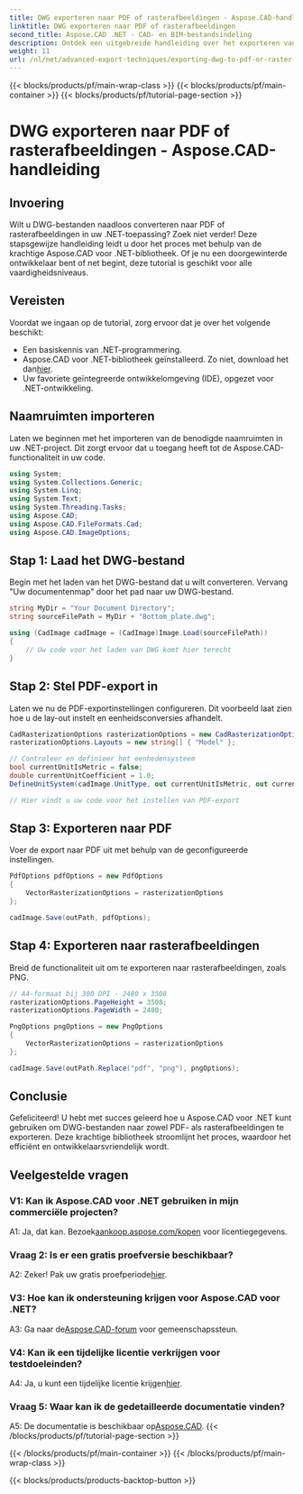 ```yaml
---
title: DWG exporteren naar PDF of rasterafbeeldingen - Aspose.CAD-handleiding
linktitle: DWG exporteren naar PDF of rasterafbeeldingen
second_title: Aspose.CAD .NET - CAD- en BIM-bestandsindeling
description: Ontdek een uitgebreide handleiding over het exporteren van DWG naar PDF of rasterafbeeldingen met Aspose.CAD voor .NET. Leer de stappen en vereisten en ga aan de slag met deze krachtige bibliotheek.
weight: 11
url: /nl/net/advanced-export-techniques/exporting-dwg-to-pdf-or-raster-images/
---
```


{{< blocks/products/pf/main-wrap-class >}}
{{< blocks/products/pf/main-container >}}
{{< blocks/products/pf/tutorial-page-section >}}

# DWG exporteren naar PDF of rasterafbeeldingen - Aspose.CAD-handleiding

## Invoering

Wilt u DWG-bestanden naadloos converteren naar PDF of rasterafbeeldingen in uw .NET-toepassing? Zoek niet verder! Deze stapsgewijze handleiding leidt u door het proces met behulp van de krachtige Aspose.CAD voor .NET-bibliotheek. Of je nu een doorgewinterde ontwikkelaar bent of net begint, deze tutorial is geschikt voor alle vaardigheidsniveaus.

## Vereisten

Voordat we ingaan op de tutorial, zorg ervoor dat je over het volgende beschikt:

- Een basiskennis van .NET-programmering.
-  Aspose.CAD voor .NET-bibliotheek geïnstalleerd. Zo niet, download het dan[hier](https://releases.aspose.com/cad/net/).
- Uw favoriete geïntegreerde ontwikkelomgeving (IDE), opgezet voor .NET-ontwikkeling.

## Naamruimten importeren

Laten we beginnen met het importeren van de benodigde naamruimten in uw .NET-project. Dit zorgt ervoor dat u toegang heeft tot de Aspose.CAD-functionaliteit in uw code.

```csharp
using System;
using System.Collections.Generic;
using System.Linq;
using System.Text;
using System.Threading.Tasks;
using Aspose.CAD;
using Aspose.CAD.FileFormats.Cad;
using Aspose.CAD.ImageOptions;
```

## Stap 1: Laad het DWG-bestand

Begin met het laden van het DWG-bestand dat u wilt converteren. Vervang "Uw documentenmap" door het pad naar uw DWG-bestand.

```csharp
string MyDir = "Your Document Directory";
string sourceFilePath = MyDir + "Bottom_plate.dwg";

using (CadImage cadImage = (CadImage)Image.Load(sourceFilePath))
{
    // Uw code voor het laden van DWG komt hier terecht
}
```

## Stap 2: Stel PDF-export in

Laten we nu de PDF-exportinstellingen configureren. Dit voorbeeld laat zien hoe u de lay-out instelt en eenheidsconversies afhandelt.

```csharp
CadRasterizationOptions rasterizationOptions = new CadRasterizationOptions();
rasterizationOptions.Layouts = new string[] { "Model" };

// Controleer en definieer het eenhedensysteem
bool currentUnitIsMetric = false;
double currentUnitCoefficient = 1.0;
DefineUnitSystem(cadImage.UnitType, out currentUnitIsMetric, out currentUnitCoefficient);

// Hier vindt u uw code voor het instellen van PDF-export
```

## Stap 3: Exporteren naar PDF

Voer de export naar PDF uit met behulp van de geconfigureerde instellingen.

```csharp
PdfOptions pdfOptions = new PdfOptions
{
    VectorRasterizationOptions = rasterizationOptions
};

cadImage.Save(outPath, pdfOptions);
```

## Stap 4: Exporteren naar rasterafbeeldingen

Breid de functionaliteit uit om te exporteren naar rasterafbeeldingen, zoals PNG.

```csharp
// A4-formaat bij 300 DPI - 2480 x 3508
rasterizationOptions.PageHeight = 3508;
rasterizationOptions.PageWidth = 2480;

PngOptions pngOptions = new PngOptions
{
    VectorRasterizationOptions = rasterizationOptions
};

cadImage.Save(outPath.Replace("pdf", "png"), pngOptions);
```

## Conclusie

Gefeliciteerd! U hebt met succes geleerd hoe u Aspose.CAD voor .NET kunt gebruiken om DWG-bestanden naar zowel PDF- als rasterafbeeldingen te exporteren. Deze krachtige bibliotheek stroomlijnt het proces, waardoor het efficiënt en ontwikkelaarsvriendelijk wordt.

## Veelgestelde vragen

### V1: Kan ik Aspose.CAD voor .NET gebruiken in mijn commerciële projecten?

 A1: Ja, dat kan. Bezoek[aankoop.aspose.com/kopen](https://purchase.aspose.com/buy) voor licentiegegevens.

### Vraag 2: Is er een gratis proefversie beschikbaar?

 A2: Zeker! Pak uw gratis proefperiode[hier](https://releases.aspose.com/).

### V3: Hoe kan ik ondersteuning krijgen voor Aspose.CAD voor .NET?

 A3: Ga naar de[Aspose.CAD-forum](https://forum.aspose.com/c/cad/19) voor gemeenschapssteun.

### V4: Kan ik een tijdelijke licentie verkrijgen voor testdoeleinden?

 A4: Ja, u kunt een tijdelijke licentie krijgen[hier](https://purchase.aspose.com/temporary-license/).

### Vraag 5: Waar kan ik de gedetailleerde documentatie vinden?

 A5: De documentatie is beschikbaar op[Aspose.CAD](https://reference.aspose.com/cad/net/).
{{< /blocks/products/pf/tutorial-page-section >}}

{{< /blocks/products/pf/main-container >}}
{{< /blocks/products/pf/main-wrap-class >}}

{{< blocks/products/products-backtop-button >}}
